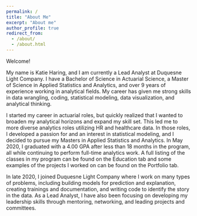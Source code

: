 ```yaml
---
permalink: /
title: "About Me"
excerpt: "About me"
author_profile: true
redirect_from: 
  - /about/
  - /about.html
---
```

Welcome!

My name is Katie Haring, and I am currently a Lead Analyst at Duquesne Light Company. I have a Bachelor of Science in Actuarial Science, a Master of Science in Applied Statistics and Analytics, and over 9 years of experience working in analytical fields. My career has given me strong skills in data wrangling, coding, statistical modeling, data visualization, and analytical thinking. 

I started my career in actuarial roles, but quickly realized that I wanted to broaden my analytical horizons and expand my skill set. This led me to more diverse analytics roles utilizing HR and healthcare data. In those roles, I developed a passion for and an interest in statistical modeling, and I decided to pursue my Masters in Applied Statistics and Analytics. In May 2020, I graduated with a 4.00 GPA after less than 18 months in the program, all while continuing to perform full-time analytics work. A full listing of the classes in my program can be found on the Education tab and some examples of the projects I worked on can be found on the Portfolio tab.

In late 2020, I joined Duquesne Light Company where I work on many types of problems, including building models for prediction and explanation, creating trainings and documentation, and writing code to identify the story in the data. As a Lead Analyst, I have also been focusing on developing my leadership skills through mentoring, networking, and leading projects and committees.

